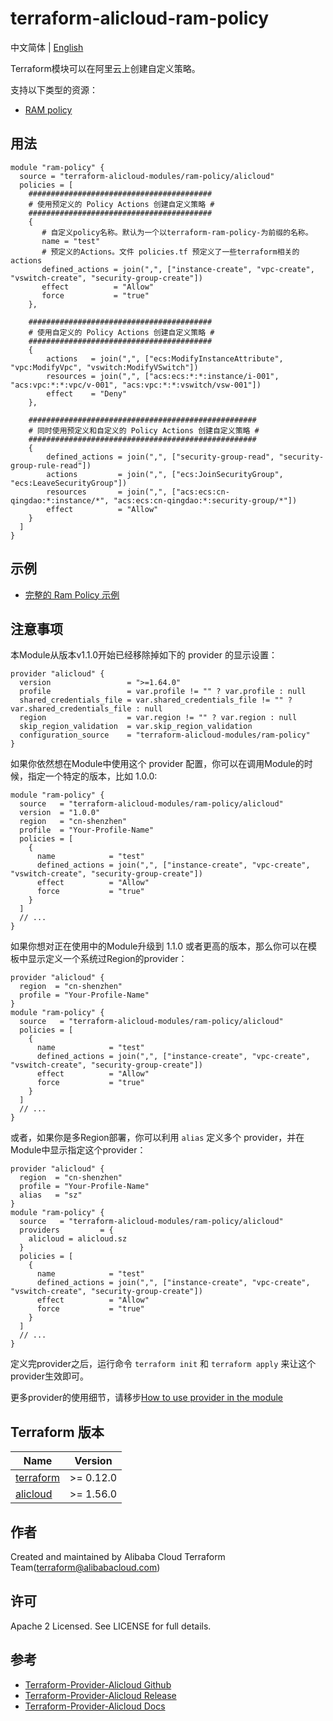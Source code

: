terraform-alicloud-ram-policy
=====================================================================

中文简体 | [English](https://github.com/terraform-alicloud-modules/terraform-alicloud-ram-policy/blob/master/README.md)

Terraform模块可以在阿里云上创建自定义策略。

支持以下类型的资源：

* [RAM policy](https://www.terraform.io/docs/providers/alicloud/r/ram_policy.html)

## 用法

```hcl
module "ram-policy" {
  source = "terraform-alicloud-modules/ram-policy/alicloud"
  policies = [
    #########################################
    # 使用预定义的 Policy Actions 创建自定义策略 #
    #########################################
    {
       # 自定义policy名称。默认为一个以terraform-ram-policy-为前缀的名称。
       name = "test"
       # 预定义的Actions。文件 policies.tf 预定义了一些terraform相关的actions
       defined_actions = join(",", ["instance-create", "vpc-create", "vswitch-create", "security-group-create"])
       effect          = "Allow"
       force           = "true"
    },

    #########################################
    # 使用自定义的 Policy Actions 创建自定义策略 #
    #########################################
    {
        actions   = join(",", ["ecs:ModifyInstanceAttribute", "vpc:ModifyVpc", "vswitch:ModifyVSwitch"])
        resources = join(",", ["acs:ecs:*:*:instance/i-001", "acs:vpc:*:*:vpc/v-001", "acs:vpc:*:*:vswitch/vsw-001"])
        effect    = "Deny"
    },
    
    ###################################################
    # 同时使用预定义和自定义的 Policy Actions 创建自定义策略 #
    ################################################### 
    {
        defined_actions = join(",", ["security-group-read", "security-group-rule-read"])
        actions         = join(",", ["ecs:JoinSecurityGroup", "ecs:LeaveSecurityGroup"])
        resources       = join(",", ["acs:ecs:cn-qingdao:*:instance/*", "acs:ecs:cn-qingdao:*:security-group/*"])
        effect          = "Allow"
    }
  ]
}
```

## 示例

* [完整的 Ram Policy 示例](https://github.com/terraform-alicloud-modules/terraform-alicloud-ram-policy/tree/master/examples/complete)

## 注意事项
本Module从版本v1.1.0开始已经移除掉如下的 provider 的显示设置：

```hcl
provider "alicloud" {
  version                 = ">=1.64.0"
  profile                 = var.profile != "" ? var.profile : null
  shared_credentials_file = var.shared_credentials_file != "" ? var.shared_credentials_file : null
  region                  = var.region != "" ? var.region : null
  skip_region_validation  = var.skip_region_validation
  configuration_source    = "terraform-alicloud-modules/ram-policy"
}
```

如果你依然想在Module中使用这个 provider 配置，你可以在调用Module的时候，指定一个特定的版本，比如 1.0.0:

```hcl
module "ram-policy" {
  source   = "terraform-alicloud-modules/ram-policy/alicloud"
  version  = "1.0.0"
  region   = "cn-shenzhen"
  profile  = "Your-Profile-Name"
  policies = [
    {
      name            = "test"
      defined_actions = join(",", ["instance-create", "vpc-create", "vswitch-create", "security-group-create"])
      effect          = "Allow"
      force           = "true"
    }
  ]
  // ...
}
```

如果你想对正在使用中的Module升级到 1.1.0 或者更高的版本，那么你可以在模板中显示定义一个系统过Region的provider：
```hcl
provider "alicloud" {
  region  = "cn-shenzhen"
  profile = "Your-Profile-Name"
}
module "ram-policy" {
  source   = "terraform-alicloud-modules/ram-policy/alicloud"
  policies = [
    {
      name            = "test"
      defined_actions = join(",", ["instance-create", "vpc-create", "vswitch-create", "security-group-create"])
      effect          = "Allow"
      force           = "true"
    }
  ]
  // ...
}
```
或者，如果你是多Region部署，你可以利用 `alias` 定义多个 provider，并在Module中显示指定这个provider：

```hcl
provider "alicloud" {
  region  = "cn-shenzhen"
  profile = "Your-Profile-Name"
  alias   = "sz"
}
module "ram-policy" {
  source   = "terraform-alicloud-modules/ram-policy/alicloud"
  providers         = {
    alicloud = alicloud.sz
  }
  policies = [
    {
      name            = "test"
      defined_actions = join(",", ["instance-create", "vpc-create", "vswitch-create", "security-group-create"])
      effect          = "Allow"
      force           = "true"
    }
  ]
  // ...
}
```

定义完provider之后，运行命令 `terraform init` 和 `terraform apply` 来让这个provider生效即可。

更多provider的使用细节，请移步[How to use provider in the module](https://www.terraform.io/docs/language/modules/develop/providers.html#passing-providers-explicitly)

## Terraform 版本

| Name | Version |
|------|---------|
| <a name="requirement_terraform"></a> [terraform](#requirement\_terraform) | >= 0.12.0 |
| <a name="requirement_alicloud"></a> [alicloud](#requirement\_alicloud) | >= 1.56.0 |

作者
-------
Created and maintained by Alibaba Cloud Terraform Team(terraform@alibabacloud.com)

许可
----
Apache 2 Licensed. See LICENSE for full details.

参考
---------
* [Terraform-Provider-Alicloud Github](https://github.com/terraform-providers/terraform-provider-alicloud)
* [Terraform-Provider-Alicloud Release](https://releases.hashicorp.com/terraform-provider-alicloud/)
* [Terraform-Provider-Alicloud Docs](https://www.terraform.io/docs/providers/alicloud/index.html)

